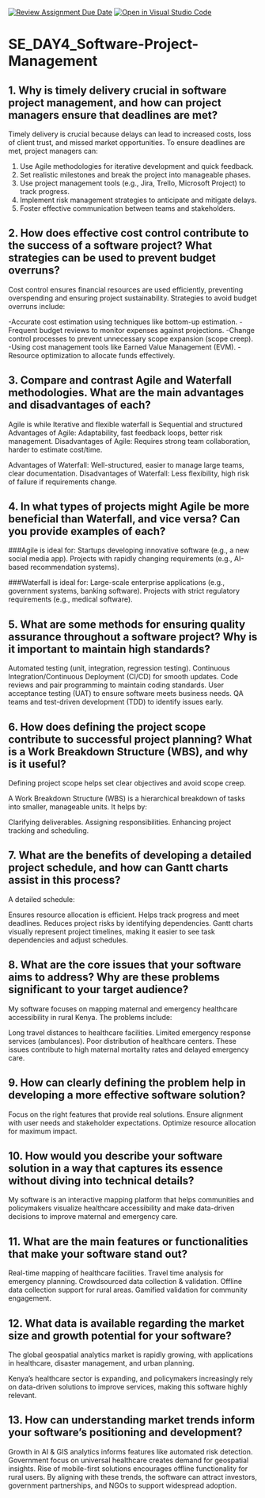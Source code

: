 [![Review Assignment Due Date](https://classroom.github.com/assets/deadline-readme-button-22041afd0340ce965d47ae6ef1cefeee28c7c493a6346c4f15d667ab976d596c.svg)](https://classroom.github.com/a/9pw6JKcu)
[![Open in Visual Studio Code](https://classroom.github.com/assets/open-in-vscode-2e0aaae1b6195c2367325f4f02e2d04e9abb55f0b24a779b69b11b9e10269abc.svg)](https://classroom.github.com/online_ide?assignment_repo_id=18540028&assignment_repo_type=AssignmentRepo)
# SE_DAY4_Software-Project-Management
## 1. Why is timely delivery crucial in software project management, and how can project managers ensure that deadlines are met?
Timely delivery is crucial because delays can lead to increased costs, loss of client trust, and missed market opportunities. To ensure deadlines are met, project managers can:

1. Use Agile methodologies for iterative development and quick feedback.
2. Set realistic milestones and break the project into manageable phases.
3. Use project management tools (e.g., Jira, Trello, Microsoft Project) to track progress.
4. Implement risk management strategies to anticipate and mitigate delays.
5. Foster effective communication between teams and stakeholders.
## 2. How does effective cost control contribute to the success of a software project? What strategies can be used to prevent budget overruns?
Cost control ensures financial resources are used efficiently, preventing overspending and ensuring project sustainability. Strategies to avoid budget overruns include:

-Accurate cost estimation using techniques like bottom-up estimation.
-Frequent budget reviews to monitor expenses against projections.
-Change control processes to prevent unnecessary scope expansion (scope creep).
-Using cost management tools like Earned Value Management (EVM).
-Resource optimization to allocate funds effectively.
## 3. Compare and contrast Agile and Waterfall methodologies. What are the main advantages and disadvantages of each?

Agile is while 	Iterative and flexible waterfall is Sequential and structured
Advantages of Agile: Adaptability, fast feedback loops, better risk management.
Disadvantages of Agile: Requires strong team collaboration, harder to estimate cost/time.

Advantages of Waterfall: Well-structured, easier to manage large teams, clear documentation.
Disadvantages of Waterfall: Less flexibility, high risk of failure if requirements change.

## 4. In what types of projects might Agile be more beneficial than Waterfall, and vice versa? Can you provide examples of each?
###Agile is ideal for:
Startups developing innovative software (e.g., a new social media app).
Projects with rapidly changing requirements (e.g., AI-based recommendation systems).

###Waterfall is ideal for:
Large-scale enterprise applications (e.g., government systems, banking software).
Projects with strict regulatory requirements (e.g., medical software).

## 5. What are some methods for ensuring quality assurance throughout a software project? Why is it important to maintain high standards?
Automated testing (unit, integration, regression testing).
Continuous Integration/Continuous Deployment (CI/CD) for smooth updates.
Code reviews and pair programming to maintain coding standards.
User acceptance testing (UAT) to ensure software meets business needs.
QA teams and test-driven development (TDD) to identify issues early.


## 6. How does defining the project scope contribute to successful project planning? What is a Work Breakdown Structure (WBS), and why is it useful?

Defining project scope helps set clear objectives and avoid scope creep.

A Work Breakdown Structure (WBS) is a hierarchical breakdown of tasks into smaller, manageable units. It helps by:

Clarifying deliverables.
Assigning responsibilities.
Enhancing project tracking and scheduling.

## 7. What are the benefits of developing a detailed project schedule, and how can Gantt charts assist in this process?
A detailed schedule:

Ensures resource allocation is efficient.
Helps track progress and meet deadlines.
Reduces project risks by identifying dependencies.
Gantt charts visually represent project timelines, making it easier to see task dependencies and adjust schedules.

## 8. What are the core issues that your software aims to address? Why are these problems significant to your target audience?

My software focuses on mapping maternal and emergency healthcare accessibility in rural Kenya. The problems include:

Long travel distances to healthcare facilities.
Limited emergency response services (ambulances).
Poor distribution of healthcare centers.
These issues contribute to high maternal mortality rates and delayed emergency care.
## 9. How can clearly defining the problem help in developing a more effective software solution?
Focus on the right features that provide real solutions.
Ensure alignment with user needs and stakeholder expectations.
Optimize resource allocation for maximum impact.
## 10. How would you describe your software solution in a way that captures its essence without diving into technical details?

My software is an interactive mapping platform that helps communities and policymakers visualize healthcare accessibility and make data-driven decisions to improve maternal and emergency care.

## 11. What are the main features or functionalities that make your software stand out?
Real-time mapping of healthcare facilities.
Travel time analysis for emergency planning.
Crowdsourced data collection & validation.
Offline data collection support for rural areas.
Gamified validation for community engagement.
## 12. What data is available regarding the market size and growth potential for your software?
The global geospatial analytics market is rapidly growing, with applications in healthcare, disaster management, and urban planning.

Kenya’s healthcare sector is expanding, and policymakers increasingly rely on data-driven solutions to improve services, making this software highly relevant.
## 13. How can understanding market trends inform your software’s positioning and development?
Growth in AI & GIS analytics informs features like automated risk detection.
Government focus on universal healthcare creates demand for geospatial insights.
Rise of mobile-first solutions encourages offline functionality for rural users.
By aligning with these trends, the software can attract investors, government partnerships, and NGOs to support widespread adoption.
